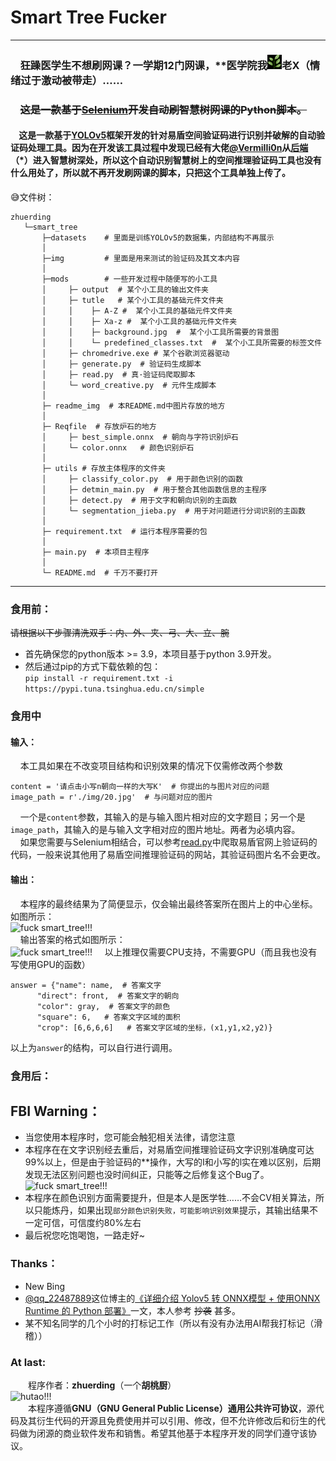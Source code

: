# Smart Tree Fucker

---
### &nbsp;&nbsp;&nbsp;&nbsp;狂躁医学生不想刷网课？一学期12门网课，**医学院我![img.png](readme_img/img.png)老X（情绪过于激动被带走）……<br />
### &nbsp;&nbsp;&nbsp;&nbsp;~~这是一款基于[Selenium](https://github.com/SeleniumHQ/selenium)开发自动刷智慧树网课的Python脚本。~~
#### &nbsp;&nbsp;&nbsp;&nbsp;这是一款基于[YOLOv5](https://github.com/ultralytics/yolov5)框架开发的针对易盾空间验证码进行识别并破解的自动验证码处理工具。因为在开发该工具过程中发现已经有大佬[@VermiIIi0n](https://github.com/VermiIIi0n)从[后端](https://github.com/VermiIIi0n/fuckZHS)（*）进入智慧树深处，所以这个自动识别智慧树上的空间推理验证码工具也没有什么用处了，所以就不再开发刷网课的脚本，只把这个工具单独上传了。  

😅文件树：  
```
zhuerding
   └─smart_tree  
       ├─datasets    # 里面是训练YOLOv5的数据集，内部结构不再展示
       │
       ├─img         # 里面是用来测试的验证码及其文本内容
       │
       ├─mods        # 一些开发过程中随便写的小工具
       │     ├─ output  # 某个小工具的输出文件夹
       │     ├─ tutle   # 某个小工具的基础元件文件夹
       │     │    ├─ A-Z #  某个小工具的基础元件文件夹
       │     │    ├─ Xa-z #  某个小工具的基础元件文件夹
       │     │    ├─ background.jpg  #  某个小工具所需要的背景图
       │     │    └─ predefined_classes.txt  #  某个小工具所需要的标签文件
       │     ├─ chromedrive.exe # 某个谷歌浏览器驱动
       │     ├─ generate.py  # 验证码生成脚本
       │     ├─ read.py  # 真·验证码爬取脚本
       │     └─ word_creative.py  # 元件生成脚本
       │
       ├─ readme_img  # 本README.md中图片存放的地方
       │ 
       ├─ Reqfile  # 存放炉石的地方
       │     ├─ best_simple.onnx  # 朝向与字符识别炉石
       │     └─ color.onnx   # 颜色识别炉石
       │
       ├─ utils # 存放主体程序的文件夹
       │     ├─ classify_color.py  # 用于颜色识别的函数
       │     ├─ detmin_main.py  # 用于整合其他函数信息的主程序
       │     ├─ detect.py  # 用于文字和朝向识别的主函数
       │     └─ segmentation_jieba.py  # 用于对问题进行分词识别的主函数
       │
       ├─ requirement.txt  # 运行本程序需要的包
       │
       ├─ main.py  # 本项目主程序
       │
       └─ README.md  # 千万不要打开
```
---
### 食用前：
~~请根据以下步骤清洗双手：内、外、夹、弓、大、立、腕~~<br />
- 首先确保您的python版本 >= 3.9，本项目基于python 3.9开发。  
- 然后通过pip的方式下载依赖的包：<br />
```pip install -r requirement.txt -i https://pypi.tuna.tsinghua.edu.cn/simple```
### 食用中<br />
#### 输入：
 &nbsp;&nbsp;&nbsp;&nbsp;本工具如果在不改变项目结构和识别效果的情况下仅需修改两个参数   

    content = '请点击小写n朝向一样的大写K'  # 你提出的与图片对应的问题 
    image_path = r'./img/20.jpg'  # 与问题对应的图片
 &nbsp;&nbsp;&nbsp;&nbsp;一个是```content```参数，其输入的是与输入图片相对应的文字题目；另一个是```image_path```，其输入的是与输入文字相对应的图片地址。两者为必填内容。  
  &nbsp;&nbsp;&nbsp;&nbsp;如果您需要与Selenium相结合，可以参考[read.py](./mods/read.py)中爬取易盾官网上验证码的代码，一般来说其他用了易盾空间推理验证码的网站，其验证码图片名不会更改。  

#### 输出：
 &nbsp;&nbsp;&nbsp;&nbsp;本程序的最终结果为了简便显示，仅会输出最终答案所在图片上的中心坐标。如图所示：  
 ![fuck smart_tree!!!](./readme_img/img_1.png)  
 &nbsp;&nbsp;&nbsp;&nbsp;输出答案的格式如图所示：  
 ![fuck smart_tree!!!](./readme_img/img_2.png)
 &nbsp;&nbsp;&nbsp;&nbsp;以上推理仅需要CPU支持，不需要GPU（而且我也没有写使用GPU的函数）
 
    answer = {"name": name,  # 答案文字
          "direct": front,  # 答案文字的朝向
          "color": gray,  # 答案文字的颜色
          "square": 6,   # 答案文字区域的面积
          "crop": [6,6,6,6]   # 答案文字区域的坐标，(x1,y1,x2,y2)}
以上为```answer```的结构，可以自行进行调用。

### 食用后：<br />
## FBI Warning：
- 当您使用本程序时，您可能会触犯相关法律，请您注意
- 本程序在在文字识别经去重后，对易盾空间推理验证码文字识别准确度可达99%以上，但是由于验证码的**操作，大写的I和小写的l实在难以区别，后期发现无法区别问题也没时间纠正，只能等之后修复这个Bug了。 <br /> 
![fuck smart_tree!!!](./readme_img/res.jpg)  
- 本程序在颜色识别方面需要提升，但是本人是医学牲……不会CV相关算法，所以只能炼丹，如果出现```部分颜色识别失败，可能影响识别效果```提示，其输出结果不一定可信，可信度约80%左右
- 最后祝您吃饱喝饱，一路走好~
### Thanks：<br />
- New Bing
- [@qq_22487889](https://blog.csdn.net/qq_22487889?type=blog)这位博主的[《详细介绍 Yolov5 转 ONNX模型 + 使用ONNX Runtime 的 Python 部署》]((https://blog.csdn.net/qq_22487889/article/details/128011883))一文，本人参考 ~~抄袭~~ 甚多。
- 某不知名同学的几个小时的打标记工作（所以有没有办法用AI帮我打标记（滑稽））

### At last:
  程序作者：**zhuerding**（一个**胡桃厨**）  
  ![hutao!!!](readme_img/hutao.jpg)  
  本程序遵循**GNU（GNU General Public License）通用公共许可协议**，源代码及其衍生代码的开源且免费使用并可以引用、修改，但不允许修改后和衍生的代码做为闭源的商业软件发布和销售。希望其他基于本程序开发的同学们遵守该协议。  